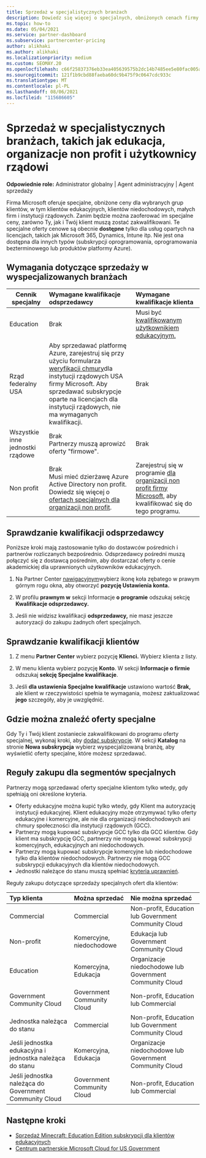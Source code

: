 ```yaml
---
title: Sprzedaż w specjalistycznych branżach
description: Dowiedz się więcej o specjalnych, obniżonych cenach firmy Microsoft dla niektórych grup klientów, w tym klientów edukacyjnych, klientów niedochodowych i użytkowników rządowych.
ms.topic: how-to
ms.date: 05/04/2021
ms.service: partner-dashboard
ms.subservice: partnercenter-pricing
author: alikhaki
ms.author: alikhaki
ms.localizationpriority: medium
ms.custom: SEOMAY.20
ms.openlocfilehash: c66f25837376eb33ea405639575b2dc14b7485ee5e80fac005a6945d9b80257e
ms.sourcegitcommit: 121f1b9cbd88faeba60dc9b475f9c0647cdc933c
ms.translationtype: MT
ms.contentlocale: pl-PL
ms.lasthandoff: 08/06/2021
ms.locfileid: "115686605"
---
```

# <a name="sell-to-specialized-industries-like-education-non-profit-and-government-users"></a>Sprzedaż w specjalistycznych branżach, takich jak edukacja, organizacje non profit i użytkownicy rządowi

**Odpowiednie role:** Administrator globalny | Agent administracyjny | Agent sprzedaży

Firma Microsoft oferuje specjalne, obniżone ceny dla wybranych grup klientów, w tym klientów edukacyjnych, klientów niedochodowych, małych firm i instytucji rządowych. Zanim będzie można zaoferować im specjalne ceny, zarówno Ty, jak i Twój klient muszą zostać zakwalifikowani. Te specjalne oferty cenowe są obecnie **dostępne** tylko dla usług opartych na licencjach, takich jak Microsoft 365, Dynamics, Intune itp. Nie jest ona dostępna dla innych typów (subskrypcji oprogramowania, oprogramowania bezterminowego lub produktów platformy Azure).

## <a name="requirements-to-sell-to-specialized-industries"></a>Wymagania dotyczące sprzedaży w wyspecjalizowanych branżach

|**Cennik specjalny**   |**Wymagane kwalifikacje odsprzedawcy**   |**Wymagane kwalifikacje klienta**   |
|----------------------------|:---------------------------------|:------------------------------------------|
|Education   |Brak   | Musi być [kwalifikowanym użytkownikiem edukacyjnym.](https://www.microsoftvolumelicensing.com/DocumentSearch.aspx?Mode=3&DocumentTypeId=7)   |
| Rząd federalny USA   |Aby sprzedawać platformę Azure, zarejestruj się przy użyciu formularza [weryfikacji chmury](https://azuregov.microsoft.com/csp)dla instytucji rządowych USA firmy Microsoft. Aby sprzedawać subskrypcje oparte na licencjach dla instytucji rządowych, nie ma wymaganych kwalifikacji.|   Brak|
| Wszystkie inne jednostki rządowe | Brak<br />Partnerzy muszą aprowizć oferty "firmowe". | Brak
|Non profit  |Brak<br/> Musi mieć dzierżawę Azure Active Directory non profit.<br/> Dowiedz się więcej o [ofertach specjalnych dla organizacji non profit](https://assetsprod.microsoft.com/mpn/nonprofit-skus-in-csp-faq.pdf).   |Zarejestruj się w programie [dla organizacji non profit firmy Microsoft,](https://nonprofit.microsoft.com/#/register) aby kwalifikować się do tego programu.   |

## <a name="check-your-reseller-qualifications"></a>Sprawdzanie kwalifikacji odsprzedawcy

Poniższe kroki mają zastosowanie tylko do dostawców pośrednich i partnerów rozliczanych bezpośrednio. Odsprzedawcy pośredni muszą połączyć się z dostawcą pośrednim, aby dostarczać oferty o cenie akademickiej dla uprawnionych użytkowników edukacyjnych.

1. Na Partner Center [nawigacyjnym](https://partner.microsoft.com/dashboard)wybierz ikonę koła zębatego w prawym górnym rogu okna, aby otworzyć **pozycję Ustawienia konta.**

2. W profilu **prawnym w** sekcji Informacje **o programie** odszukaj sekcję **Kwalifikacje odsprzedawcy.**

3. Jeśli nie widzisz kwalifikacji **odsprzedawcy,** nie masz jeszcze autoryzacji do zakupu żadnych ofert specjalnych.

## <a name="check-the-customer-qualifications"></a>Sprawdzanie kwalifikacji klientów

1. Z menu **Partner Center** wybierz pozycję **Klienci.** Wybierz klienta z listy.

2. W menu klienta wybierz pozycję **Konto**. W sekcji **Informacje o firmie** odszukaj **sekcję Specjalne kwalifikacje**.

3. Jeśli **dla ustawienia Specjalne kwalifikacje** ustawiono wartość **Brak,** ale klient w rzeczywistości spełnia te wymagania, możesz zaktualizować **jego** szczegóły, aby je uwzględnić.

## <a name="where-to-find-special-offers"></a>Gdzie można znaleźć oferty specjalne

Gdy Ty i Twój klient zostaniecie zakwalifikowani do programu oferty specjalnej, wykonaj kroki, aby [dodać subskrypcję](create-a-new-subscription.md). W sekcji **Katalog** na stronie **Nowa subskrypcja** wybierz wyspecjalizowaną branżę, aby wyświetlić oferty specjalne, które możesz sprzedawać.

## <a name="purchase-rules-for-special-segments"></a>Reguły zakupu dla segmentów specjalnych

Partnerzy mogą sprzedawać oferty specjalne klientom tylko wtedy, gdy spełniają oni określone kryteria. 

- Oferty edukacyjne można kupić tylko wtedy, gdy Klient ma autoryzację instytucji edukacyjnej. Klient edukacyjny może otrzymywać tylko oferty edukacyjne i komercyjne, ale nie dla organizacji niedochodowych ani chmury społeczności dla instytucji rządowych (GCC).
- Partnerzy mogą kupować subskrypcje GCC tylko dla GCC klientów. Gdy klient ma subskrypcję GCC, partnerzy nie mogą kupować subskrypcji komercyjnych, edukacyjnych ani niedochodowych.
- Partnerzy mogą kupować subskrypcje komercyjne lub niedochodowe tylko dla klientów niedochodowych. Partnerzy nie mogą GCC subskrypcji edukacyjnych dla klientów niedochodowych.
- Jednostki należące do stanu muszą spełniać [kryteria uprawnień](https://www.microsoft.com/legal/compliance/anticorruption/criteria).

Reguły zakupu dotyczące sprzedaży specjalnych ofert dla klientów:

|**Typ klienta**   |**Można sprzedać**   |**Nie można sprzedać**   |
|:----------------------------|:---------------------------------|:------------------------------------------|
| Commercial |Commercial | Non-profit, Education lub Government Community Cloud |
| Non-profit |Komercyjne, niedochodowe | Edukacja lub Government Community Cloud |
| Education |Komercyjna, Edukacja | Organizacje niedochodowe lub Government Community Cloud |
| Government Community Cloud |Government Community Cloud | Non-profit, Education lub Commercial |
| Jednostka należąca do stanu  | Commercial  | Non-profit, Education lub Government Community Cloud  |
| Jeśli jednostka edukacyjna i jednostka należąca do stanu | Komercyjna, Edukacja | Organizacje niedochodowe lub Government Community Cloud |
| Jeśli jednostka należąca do Government Community Cloud | Government Community Cloud | Non-profit, Education lub Commercial |

## <a name="next-steps"></a>Następne kroki

- [Sprzedaż Minecraft: Education Edition subskrypcji dla klientów edukacyjnych](minecraft-subscriptions.md)
- [Centrum partnerskie Microsoft Cloud for US Government](partner-center-for-microsoft-us-govt-cloud.md)
